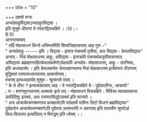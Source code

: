 +++
title = "10"

+++
दशमो मन्त्रः  
अन्यदेवाहुर्विद्ययाऽन्यदाहुरविद्यया ।  
इति शुश्रुम धीराणां ये नस्त1द्विचचक्षिरे ।।10।।  
B.10  
आनन्दभाष्यम्  
" तर्हि मोक्षसाधनं किन्ते अभिमतमिति शिष्यजिज्ञासायाम् आह गुरुः -"  
" अन्यदेवाहुः ------ इति । विद्यया - इत्यत्र पंचम्यर्थे तृतीया, अतः विद्यया - केवलविद्यातः"  
अन्यत् - भिन्नं मोक्षसाधनम् आहुः, अविद्यया - इत्यत्रापि पंचम्यर्थकतृतीयासत्त्वात्  
अविद्यायाः ब्रह्मज्ञानरहितकेवलकर्मणोऽपेक्षयापि अन्यदेव- मोक्षसाधनम्, आहुः - उपनिषदः,  
इति अध्याहार्यम् । इति केवलकर्मतः केवलज्ञानतश्च भिन्नं मोक्षसाधनम् इत्येवंरूपं धीराणाम्  
बुद्धिमतां परमात्मध्यानवताम् आचार्याणाम् ;  
वचनम् इत्यध्याहार्यम् शुश्रुम - श्रुतवन्तो वयम् ।  
" के ते धीराः ? इत्याकांक्षायाम् आह - ये नस्तद्विचचक्षिरे ये - पूर्वकालीनाः, आचार्याः"  
; नः - शरणमुपगतानाम् अस्माकं कृते तत् - मोक्षसाधनं विचचक्षिरे - विविच्य व्याख्यातवन्तः  
उपदिदिशुः इत्यर्थः, अतः परम्परासिद्धोऽयमर्थ इति व्यज्यते ।  
" अत्र आचार्यवचनश्रवणस्य प्रत्यक्षत्वेऽपि परोक्षार्थे भाविनः लिटो विधानं ब्रह्मविद्यायाः"  
दुर्ग्रहत्वेन आचार्यवचनश्रवणेऽपि पूर्वतया अस्मभरपि न अवगतम् इति तात्पर्येण सुप्तोऽहं  
किल विललाप इत्यादिवत् न विरुद्धम् इति ध्येयम् ।।